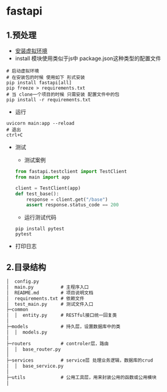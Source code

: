 # fastapi

## 1.预处理
- [安装虚拟环境](https://gitee.com/mathchan/zvision-work/blob/master/2020-11/python.md)
- install 模块使用类似于js中 package.json这种类型的配置文件

```shell
# 启动虚拟环境
# 在安装包的时候 使用如下 形式安装
pip install fastapi[all] 
pip freeze > requirements.txt
# 当 clone一个项目的时候 只需安装 配置文件中的包
pip install -r requirements.txt
```

- 运行
```shell
uvicorn main:app --reload
# 退出
ctrl+C
```

- 测试
	- 测试案例
	```python
	from fastapi.testclient import TestClient
	from main import app
	
	client = TestClient(app)
	def test_base():
		response = client.get("/base")
		assert response.status_code == 200
	```
	- 运行测试代码
	```shell
	pip install pytest
	pytest
	```

- 打印日志

## 2.目录结构

```txt
│  config.py
│  main.py			# 主程序入口
│  README.md		# 项目说明文档
│  requirements.txt	# 依赖文件
│  test_main.py		# 测试文件入口              
├─common			
│  │  entity.py		# RESTful接口统一回复类
│  
├─models			# 持久层，设置数据库中的类
│  │  models.py		
│          
├─routers			# controler层，路由
│  │  base_router.py
│          
├─services			# service层 处理业务逻辑，数据库的crud
│  │  base_service.py
│          
├─utils				# 公用工具层，用来封装公用的函数或公用模块
│      
```

